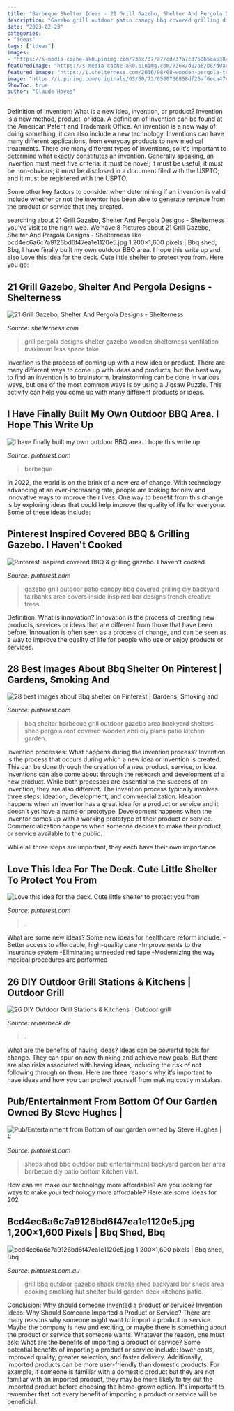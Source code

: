 ```yaml
---
title: "Barbeque Shelter Ideas - 21 Grill Gazebo, Shelter And Pergola Designs"
description: "Gazebo grill outdoor patio canopy bbq covered grilling diy backyard fairbanks area covers inside inspired bar designs french creative trees"
date: "2023-02-23"
categories:
- "ideas"
tags: ["ideas"]
images:
- "https://s-media-cache-ak0.pinimg.com/736x/37/a7/cd/37a7cd75865ea538a6d2e60e8873ba2b.jpg"
featuredImage: "https://s-media-cache-ak0.pinimg.com/736x/d0/a8/b8/d0a8b8282c0237a896b67cf91daf711b--backyard-decks-backyard-parties.jpg"
featured_image: "https://i.shelterness.com/2016/08/08-wooden-pergola-to-cover-a-grill.jpg"
image: "https://i.pinimg.com/originals/65/60/73/6560736858df26af6eca47e7746070b4.jpg"
ShowToc: true
author: "Claude Hayes"
---
```



Definition of Invention: What is a new idea, invention, or product?
Invention is a new method, product, or idea. A definition of Invention can be found at the American Patent and Trademark Office. An invention is a new way of doing something, it can also include a new technology. Inventions can have many different applications, from everyday products to new medical treatments. 
There are many different types of inventions, so it's important to determine what exactly constitutes an invention. Generally speaking, an invention must meet five criteria: it must be novel; it must be useful; it must be non-obvious; it must be disclosed in a document filed with the USPTO; and it must be registered with the USPTO. 

Some other key factors to consider when determining if an invention is valid include whether or not the inventor has been able to generate revenue from the product or service that they created.

	

		
searching about 21 Grill Gazebo, Shelter And Pergola Designs - Shelterness you've visit to the right web. We have 8 Pictures about 21 Grill Gazebo, Shelter And Pergola Designs - Shelterness like bcd4ec6a6c7a9126bd6f47ea1e1120e5.jpg 1,200×1,600 pixels | Bbq shed, Bbq, I have finally built my own outdoor BBQ area. I hope this write up and also Love this idea for the deck. Cute little shelter to protect you from. Here you go:
		
    
## 21 Grill Gazebo, Shelter And Pergola Designs - Shelterness

<img loading=lazy src="https://i.shelterness.com/2016/08/08-wooden-pergola-to-cover-a-grill.jpg" onerror="this.onerror=null;this.src='https://tse1.mm.bing.net/th?id=OIP.81GTPWFjWEKgMX6YgVV6SAHaHd&amp;pid=15.1';" alt="21 Grill Gazebo, Shelter And Pergola Designs - Shelterness">

_Source: shelterness.com_

>grill pergola designs shelter gazebo wooden shelterness ventilation maximum less space take. 

	

Invention is the process of coming up with a new idea or product. There are many different ways to come up with ideas and products, but the best way to find an invention is to brainstorm. brainstorming can be done in various ways, but one of the most common ways is by using a Jigsaw Puzzle. This activity can help you come up with many different products or ideas.

    
## I Have Finally Built My Own Outdoor BBQ Area. I Hope This Write Up

<img loading=lazy src="https://i.pinimg.com/originals/65/60/73/6560736858df26af6eca47e7746070b4.jpg" onerror="this.onerror=null;this.src='https://tse3.mm.bing.net/th?id=OIP._JKY0l7Hyz-v5fDFAkvx0QHaEK&amp;pid=15.1';" alt="I have finally built my own outdoor BBQ area. I hope this write up">

_Source: pinterest.com_

>barbeque. 

	

In 2022, the world is on the brink of a new era of change. With technology advancing at an ever-increasing rate, people are looking for new and innovative ways to improve their lives. One way to benefit from this change is by exploring ideas that could help improve the quality of life for everyone. Some of these ideas include:

    
## Pinterest Inspired Covered BBQ &amp; Grilling Gazebo. I Haven&#039;t Cooked

<img loading=lazy src="https://s-media-cache-ak0.pinimg.com/736x/37/a7/cd/37a7cd75865ea538a6d2e60e8873ba2b.jpg" onerror="this.onerror=null;this.src='https://tse3.mm.bing.net/th?id=OIP.zQy8wiDQbUMSDO_6aXdYawHaEK&amp;pid=15.1';" alt="Pinterest Inspired covered BBQ &amp; grilling gazebo. I haven&#039;t cooked">

_Source: pinterest.com_

>gazebo grill outdoor patio canopy bbq covered grilling diy backyard fairbanks area covers inside inspired bar designs french creative trees. 

	

Definition: What is innovation?
Innovation is the process of creating new products, services or ideas that are different from those that have been before. Innovation is often seen as a process of change, and can be seen as a way to improve the quality of life for people who use or enjoy products or services.

    
## 28 Best Images About Bbq Shelter On Pinterest | Gardens, Smoking And

<img loading=lazy src="https://s-media-cache-ak0.pinimg.com/736x/d0/a8/b8/d0a8b8282c0237a896b67cf91daf711b--backyard-decks-backyard-parties.jpg" onerror="this.onerror=null;this.src='https://tse1.mm.bing.net/th?id=OIP.wtI7cGGc6yOCstJ4Dm8l7AHaLK&amp;pid=15.1';" alt="28 best images about Bbq shelter on Pinterest | Gardens, Smoking and">

_Source: pinterest.com_

>bbq shelter barbecue grill outdoor gazebo area backyard shelters shed pergola roof covered wooden abri diy plans patio kitchen garden. 

	

Invention processes: What happens during the invention process?
Invention is the process that occurs during which a new idea or invention is created. This can be done through the creation of a new product, service, or idea. Inventions can also come about through the research and development of a new product. While both processes are essential to the success of an invention, they are also different. 
The invention process typically involves three steps: ideation, development, and commercialization. Ideation happens when an inventor has a great idea for a product or service and it doesn't yet have a name or prototype. Development happens when the inventor comes up with a working prototype of their product or service. Commercialization happens when someone decides to make their product or service available to the public. 

While all three steps are important, they each have their own importance.

    
## Love This Idea For The Deck. Cute Little Shelter To Protect You From

<img loading=lazy src="https://i.pinimg.com/originals/be/a4/c2/bea4c2d4ab4bdaad08ddd60e32d29a99.jpg" onerror="this.onerror=null;this.src='https://tse2.mm.bing.net/th?id=OIP.Eim3OXWmtJFMwG8aFNrBeAHaJ4&amp;pid=15.1';" alt="Love this idea for the deck. Cute little shelter to protect you from">

_Source: pinterest.com_

>. 

	

What are some new ideas?
Some new ideas for healthcare reform include: 
-Better access to affordable, high-quality care 
-Improvements to the insurance system 
-Eliminating unneeded red tape 
-Modernizing the way medical procedures are performed

    
## 26 DIY Outdoor Grill Stations &amp; Kitchens | Outdoor Grill

<img loading=lazy src="https://i.pinimg.com/originals/51/33/6a/51336a62bff74b9a8a595ebd9643f4c2.jpg" onerror="this.onerror=null;this.src='https://tse4.mm.bing.net/th?id=OIP.z8PhRujYSzL_AQmPxrmXUwHaHa&amp;pid=15.1';" alt="26 DIY Outdoor Grill Stations &amp; Kitchens | Outdoor grill">

_Source: reinerbeck.de_

>. 

	

What are the benefits of having ideas?
Ideas can be powerful tools for change. They can spur on new thinking and achieve new goals. But there are also risks associated with having ideas, including the risk of not following through on them. Here are three reasons why it’s important to have ideas and how you can protect yourself from making costly mistakes.

    
## Pub/Entertainment From Bottom Of Our Garden Owned By Steve Hughes | #

<img loading=lazy src="https://i.pinimg.com/736x/f8/8e/35/f88e352abddbfeb628496c79a8e12e91--outdoor-kitchens-barbecue.jpg" onerror="this.onerror=null;this.src='https://tse2.mm.bing.net/th?id=OIP.1CNCIBV5Z9QeBSWbiMtSHgHaFj&amp;pid=15.1';" alt="Pub/Entertainment from Bottom of our garden owned by Steve Hughes | #">

_Source: pinterest.com_

>sheds shed bbq outdoor pub entertainment backyard garden bar area barbecue diy patio bottom kitchen visit. 

	

How can we make our technology more affordable?
Are you looking for ways to make your technology more affordable? Here are some ideas for 202
    
## Bcd4ec6a6c7a9126bd6f47ea1e1120e5.jpg 1,200×1,600 Pixels | Bbq Shed, Bbq

<img loading=lazy src="https://i.pinimg.com/originals/87/53/18/875318aa949e9dd0b988b69342054bf4.jpg" onerror="this.onerror=null;this.src='https://tse2.mm.bing.net/th?id=OIP.1xzT4A8uXK7xvt6yMCgDXQHaJ4&amp;pid=15.1';" alt="bcd4ec6a6c7a9126bd6f47ea1e1120e5.jpg 1,200×1,600 pixels | Bbq shed, Bbq">

_Source: pinterest.com.au_

>grill bbq outdoor gazebo shack smoke shed backyard bar sheds area cooking smoking hut shelter build garden deck kitchens patio. 

	

Conclusion: Why should someone invented a product or service?
Invention Ideas: Why Should Someone Imported a Product or Service?
There are many reasons why someone might want to import a product or service. Maybe the company is new and exciting, or maybe there is something about the product or service that someone wants. Whatever the reason, one must ask: What are the benefits of importing a product or service? 
Some potential benefits of importing a product or service include: lower costs, improved quality, greater selection, and faster delivery. Additionally, imported products can be more user-friendly than domestic products. For example, if someone is familiar with a domestic product but they are not familiar with an imported product, they may be more likely to try out the imported product before choosing the home-grown option. 
It's important to remember that not every benefit of importing a product or service will be beneficial.

